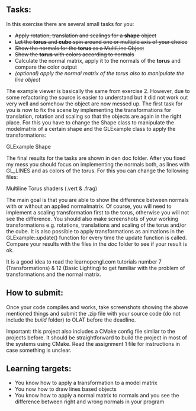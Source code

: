## Tasks:
In this exercise there are several small tasks for you:

- ~~Apply rotation, translation and scalings for a **shape** object~~
- ~~Let the **torus** and **cube** spin around one or multiple axis of your choice~~
- ~~Show the normals for the **torus** as a MultiLine Object~~
- ~~Show the **torus** with colors according to normals~~
- Calculate the normal matrix, apply it to the normals of the **torus** and compare the color output
- _(optional) apply the normal matrix of the torus also to manipulate the line object_

The example viewer is basically the same from exercise 2. However, due to some refactoring the source is easier to understand but it did not work out very well and somehow the object are now messed up. The first task for you is now to fix the scene by implementing the transformations for translation, rotation and scaling so that the objects are again in the right place. For this you have to change the Shape class to manipulate the modelmatrix of a certain shape and the GLExample class to apply the transformations:


GLExample
Shape

The final results for the tasks are shown in den doc folder. After you fixed my mess you should focus on implementing the normals both, as lines with GL_LINES and as colors of the torus. For this you can change the following files:

Multiline
Torus shaders (.vert & .frag)

The main goal is that you are able to show the difference between normals with or without an applied normalmatrix. Of course, you will need to implement a scaling transformation first to the torus, otherwise you will not see the difference. You should also make screenshots of your working transformations e.g. rotations, translations and scaling of the torus and/or the cube. It is also possible to apply transformations as animations in the GLExample::update() function for every time the update function is called.  Compare your results with the files in the _doc_ folder to see if your result is ok.

It is a good idea to read the learnopengl.com tutorials number 7 (Transformations) &  12 (Basic Lighting) to get familiar with the problem of transformations and the normal matrix.

## How to submit:
Once your code compiles and works, take screenshots showing the above mentioned things and submit the .zip file with your source code (do not include the _build_ folder) to OLAT before the deadline.

Important: this project also includes a CMake config file similar to the projects before. It should be straightforward to build the project in most of the systems using CMake. Read the assignment 1 file for instructions in case something is unclear.

## Learning targets:
- You know how to apply a transformation to a model matrix
- You now how to draw lines based objects
- You know how to apply a normal matrix to normals and you see the difference between right and wrong normals in your program
